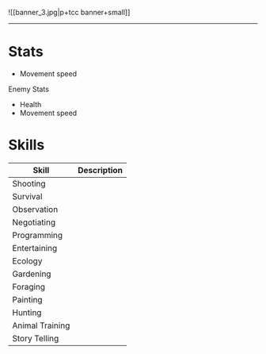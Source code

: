 ![[banner_3.jpg|p+tcc banner+small]]
____

# Stats
- Movement speed

Enemy Stats
- Health
- Movement speed
# Skills
| Skill           | Description |
| --------------- | ----------- |
| Shooting        |             |
| Survival        |             |
| Observation     |             |
| Negotiating     |             |
| Programming     |             |
| Entertaining    |             |
| Ecology         |             |
| Gardening       |             |
| Foraging        |             |
| Painting        |             |
| Hunting         |             |
| Animal Training |             |
| Story Telling   |             |